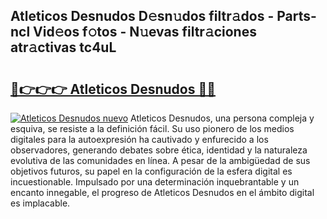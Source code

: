 ## Atleticos Desnudos D𝚎sn𝚞dos filtr𝚊dos - Parts-ncl Vid𝚎os f𝚘tos - N𝚞evas filtr𝚊ciones atr𝚊ctivas tc4uL

# <h2><a href="http://mb3akjm.tromn.icu/?c=Atleticos+Desnudos">🔗👉👉👉 Atleticos Desnudos 🔗🔗</a></h2>

[![Atleticos Desnudos nuevo](https://i.imgur.com/pEAQMta.gif)](http://mb3akjm.tromn.icu/?c=Atleticos+Desnudos)
Atleticos Desnudos, una persona compleja y esquiva, se resiste a la definición fácil. Su uso pionero de los medios digitales para la autoexpresión ha cautivado y enfurecido a los observadores, generando debates sobre ética, identidad y la naturaleza evolutiva de las comunidades en línea. A pesar de la ambigüedad de sus objetivos futuros, su papel en la configuración de la esfera digital es incuestionable. Impulsado por una determinación inquebrantable y un encanto innegable, el progreso de Atleticos Desnudos en el ámbito digital es implacable.
